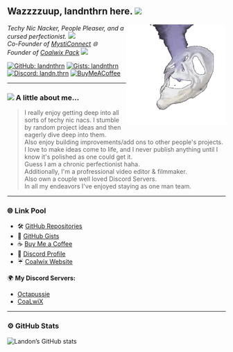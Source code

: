 <h2> Wazzzzuup, landnthrn here. <img src="https://media.giphy.com/media/mGcNjsfWAjY5AEZNw6/giphy.gif" width="50"></h2>
<img align='right' src="https://raw.githubusercontent.com/landnthrnnn/DUMP/refs/heads/main/Updated%20Rim%20PFP%202.gif" width="230">

<p><em>Techy Nic Nacker, People Pleaser, and a cursed perfectionist. <img src="https://media.giphy.com/media/WUlplcMpOCEmTGBtBW/giphy.gif" width="30"><br>
Co-Founder of <a href="https://mysticonnect.com">MystiConnect</a> 🌐<br>
Founder of <a href="https://coalwixpack.com">Coalwix Pack</a> <img src="https://media.giphy.com/media/fYSnHlufseco8Fh93Z/giphy.gif" width="30">
</em></p>

[![GitHub: landnthrn](https://img.shields.io/github/followers/landnthrn?label=Follow&style=social)](https://github.com/landnthrn)
[![Gists: landnthrn](https://img.shields.io/badge/Gists-blue?logo=github&style=flat-square&link=https://gist.github.com/landnthrn)](https://gist.github.com/landnthrn)
[![Discord: landn.thrn](https://img.shields.io/badge/Discord-%237289DA.svg?&style=flat-square&logo=discord&logoColor=white)](https://discord.com/users/831735011588964392)
[![BuyMeACoffee](https://img.shields.io/badge/☕-Buy%20Me%20a%20Coffee-orange?style=flat-square)](https://buymeacoffee.com/landn.thrn/extras)

---

### <img src="https://media.giphy.com/media/VgCDAzcKvsR6OM0uWg/giphy.gif" width="50"> A little about me...  

> I really enjoy getting deep into all sorts of techy nic nacs. I stumble by random project ideas and then eagerly dive deep into them.  
> Also enjoy building improvements/add ons to other people's projects.  
> I love to make ideas come to life, and I never publish anything until I know it's polished as one could get it.  
> Guess I am a chronic perfectionist haha.  
> Additionally, I'm a profressional video editor & filmmaker.  
> Also own a couple well loved Discord Servers.  
> In all my endeavors I've enjoyed staying as one man team.

---

### 🌐 Link Pool

- 🛠️ [GitHub Repositories](https://github.com/landnthrn?tab=repositories)  
- 🧩 [GitHub Gists](https://gist.github.com/landnthrn)  
- ☕ [Buy Me a Coffee](https://buymeacoffee.com/landn.thrn/extras)    
- 💬 [Discord Profile](https://discord.com/users/831735011588964392)
- ☔ [Coalwix Website](https://coalwixpack.com)

🌍 **My Discord Servers:**  
- [Octapussie](https://discord.gg/GZUnX6UHyT)  
- [CoaLwiX](https://discord.gg/J6jWpru9nS)

---

### ⚙️ GitHub Stats  
![Landon’s GitHub stats](https://github-readme-stats.vercel.app/api?username=landnthrn&show_icons=true&theme=radical)
